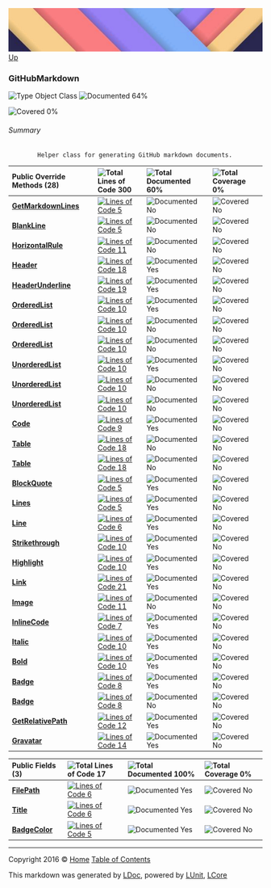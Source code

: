 ![](../Content/LDoc-banner-small.png "")
[Up](../LDoc.md)

### GitHubMarkdown

![Type Object Class](http://b.repl.ca/v1/Type-Object%20Class-blue.png "") ![Documented 64%](http://b.repl.ca/v1/Documented-64%25-yellowgreen.png "")

![Covered 0%](http://b.repl.ca/v1/Covered-0%25-red.png "")


###### Summary

            Helper class for generating GitHub markdown documents.
            

Public  Override Methods (28) | ![Total Lines of Code 300](http://b.repl.ca/v1/Total%20Lines%20of%20Code-300-blue.png "") | ![Total Documented 60%](http://b.repl.ca/v1/Total%20Documented-60%25-yellowgreen.png "") | ![Total Coverage 0%](http://b.repl.ca/v1/Total%20Coverage-0%25-red.png "")
:---  | :---  | :---  | :--- 
**[GetMarkdownLines](GitHubMarkdown_GetMarkdownLines.md)** | [![Lines of Code 5](http://b.repl.ca/v1/Lines%20of%20Code-5-blue.png "")](../Markdown/GitHubMarkdown.cs#L61) | ![Documented No](http://b.repl.ca/v1/Documented-No-red.png "") | ![Covered No](http://b.repl.ca/v1/Covered-No-red.png "")
**[BlankLine](GitHubMarkdown_BlankLine.md)** | [![Lines of Code 5](http://b.repl.ca/v1/Lines%20of%20Code-5-blue.png "")](../Markdown/GitHubMarkdown.cs#L69) | ![Documented No](http://b.repl.ca/v1/Documented-No-red.png "") | ![Covered No](http://b.repl.ca/v1/Covered-No-red.png "")
**[HorizontalRule](GitHubMarkdown_HorizontalRule.md)** | [![Lines of Code 11](http://b.repl.ca/v1/Lines%20of%20Code-11-blue.png "")](../Markdown/GitHubMarkdown.cs#L81) | ![Documented No](http://b.repl.ca/v1/Documented-No-red.png "") | ![Covered No](http://b.repl.ca/v1/Covered-No-red.png "")
**[Header](GitHubMarkdown_Header.md)** | [![Lines of Code 18](http://b.repl.ca/v1/Lines%20of%20Code-18-blue.png "")](../Markdown/GitHubMarkdown.cs#L99) | ![Documented Yes](http://b.repl.ca/v1/Documented-Yes-brightgreen.png "") | ![Covered No](http://b.repl.ca/v1/Covered-No-red.png "")
**[HeaderUnderline](GitHubMarkdown_HeaderUnderline.md)** | [![Lines of Code 19](http://b.repl.ca/v1/Lines%20of%20Code-19-blue.png "")](../Markdown/GitHubMarkdown.cs#L119) | ![Documented Yes](http://b.repl.ca/v1/Documented-Yes-brightgreen.png "") | ![Covered No](http://b.repl.ca/v1/Covered-No-red.png "")
**[OrderedList](GitHubMarkdown_OrderedList.md)** | [![Lines of Code 10](http://b.repl.ca/v1/Lines%20of%20Code-10-blue.png "")](../Markdown/GitHubMarkdown.cs#L141) | ![Documented Yes](http://b.repl.ca/v1/Documented-Yes-brightgreen.png "") | ![Covered No](http://b.repl.ca/v1/Covered-No-red.png "")
**[OrderedList](GitHubMarkdown_OrderedList.md)** | [![Lines of Code 10](http://b.repl.ca/v1/Lines%20of%20Code-10-blue.png "")](../Markdown/GitHubMarkdown.cs#L141) | ![Documented No](http://b.repl.ca/v1/Documented-No-red.png "") | ![Covered No](http://b.repl.ca/v1/Covered-No-red.png "")
**[OrderedList](GitHubMarkdown_OrderedList.md)** | [![Lines of Code 10](http://b.repl.ca/v1/Lines%20of%20Code-10-blue.png "")](../Markdown/GitHubMarkdown.cs#L141) | ![Documented No](http://b.repl.ca/v1/Documented-No-red.png "") | ![Covered No](http://b.repl.ca/v1/Covered-No-red.png "")
**[UnorderedList](GitHubMarkdown_UnorderedList.md)** | [![Lines of Code 10](http://b.repl.ca/v1/Lines%20of%20Code-10-blue.png "")](../Markdown/GitHubMarkdown.cs#L198) | ![Documented Yes](http://b.repl.ca/v1/Documented-Yes-brightgreen.png "") | ![Covered No](http://b.repl.ca/v1/Covered-No-red.png "")
**[UnorderedList](GitHubMarkdown_UnorderedList.md)** | [![Lines of Code 10](http://b.repl.ca/v1/Lines%20of%20Code-10-blue.png "")](../Markdown/GitHubMarkdown.cs#L198) | ![Documented No](http://b.repl.ca/v1/Documented-No-red.png "") | ![Covered No](http://b.repl.ca/v1/Covered-No-red.png "")
**[UnorderedList](GitHubMarkdown_UnorderedList.md)** | [![Lines of Code 10](http://b.repl.ca/v1/Lines%20of%20Code-10-blue.png "")](../Markdown/GitHubMarkdown.cs#L198) | ![Documented No](http://b.repl.ca/v1/Documented-No-red.png "") | ![Covered No](http://b.repl.ca/v1/Covered-No-red.png "")
**[Code](GitHubMarkdown_Code.md)** | [![Lines of Code 9](http://b.repl.ca/v1/Lines%20of%20Code-9-blue.png "")](../Markdown/GitHubMarkdown.cs#L240) | ![Documented Yes](http://b.repl.ca/v1/Documented-Yes-brightgreen.png "") | ![Covered No](http://b.repl.ca/v1/Covered-No-red.png "")
**[Table](GitHubMarkdown_Table.md)** | [![Lines of Code 18](http://b.repl.ca/v1/Lines%20of%20Code-18-blue.png "")](../Markdown/GitHubMarkdown.cs#L263) | ![Documented No](http://b.repl.ca/v1/Documented-No-red.png "") | ![Covered No](http://b.repl.ca/v1/Covered-No-red.png "")
**[Table](GitHubMarkdown_Table.md)** | [![Lines of Code 18](http://b.repl.ca/v1/Lines%20of%20Code-18-blue.png "")](../Markdown/GitHubMarkdown.cs#L263) | ![Documented No](http://b.repl.ca/v1/Documented-No-red.png "") | ![Covered No](http://b.repl.ca/v1/Covered-No-red.png "")
**[BlockQuote](GitHubMarkdown_BlockQuote.md)** | [![Lines of Code 5](http://b.repl.ca/v1/Lines%20of%20Code-5-blue.png "")](../Markdown/GitHubMarkdown.cs#L328) | ![Documented Yes](http://b.repl.ca/v1/Documented-Yes-brightgreen.png "") | ![Covered No](http://b.repl.ca/v1/Covered-No-red.png "")
**[Lines](GitHubMarkdown_Lines.md)** | [![Lines of Code 5](http://b.repl.ca/v1/Lines%20of%20Code-5-blue.png "")](../Markdown/GitHubMarkdown.cs#L336) | ![Documented Yes](http://b.repl.ca/v1/Documented-Yes-brightgreen.png "") | ![Covered No](http://b.repl.ca/v1/Covered-No-red.png "")
**[Line](GitHubMarkdown_Line.md)** | [![Lines of Code 6](http://b.repl.ca/v1/Lines%20of%20Code-6-blue.png "")](../Markdown/GitHubMarkdown.cs#L336) | ![Documented Yes](http://b.repl.ca/v1/Documented-Yes-brightgreen.png "") | ![Covered No](http://b.repl.ca/v1/Covered-No-red.png "")
**[Strikethrough](GitHubMarkdown_Strikethrough.md)** | [![Lines of Code 10](http://b.repl.ca/v1/Lines%20of%20Code-10-blue.png "")](../Markdown/GitHubMarkdown.cs#L358) | ![Documented Yes](http://b.repl.ca/v1/Documented-Yes-brightgreen.png "") | ![Covered No](http://b.repl.ca/v1/Covered-No-red.png "")
**[Highlight](GitHubMarkdown_Highlight.md)** | [![Lines of Code 10](http://b.repl.ca/v1/Lines%20of%20Code-10-blue.png "")](../Markdown/GitHubMarkdown.cs#L371) | ![Documented Yes](http://b.repl.ca/v1/Documented-Yes-brightgreen.png "") | ![Covered No](http://b.repl.ca/v1/Covered-No-red.png "")
**[Link](GitHubMarkdown_Link.md)** | [![Lines of Code 21](http://b.repl.ca/v1/Lines%20of%20Code-21-blue.png "")](../Markdown/GitHubMarkdown.cs#L387) | ![Documented Yes](http://b.repl.ca/v1/Documented-Yes-brightgreen.png "") | ![Covered No](http://b.repl.ca/v1/Covered-No-red.png "")
**[Image](GitHubMarkdown_Image.md)** | [![Lines of Code 11](http://b.repl.ca/v1/Lines%20of%20Code-11-blue.png "")](../Markdown/GitHubMarkdown.cs#L414) | ![Documented No](http://b.repl.ca/v1/Documented-No-red.png "") | ![Covered No](http://b.repl.ca/v1/Covered-No-red.png "")
**[InlineCode](GitHubMarkdown_InlineCode.md)** | [![Lines of Code 7](http://b.repl.ca/v1/Lines%20of%20Code-7-blue.png "")](../Markdown/GitHubMarkdown.cs#L424) | ![Documented Yes](http://b.repl.ca/v1/Documented-Yes-brightgreen.png "") | ![Covered No](http://b.repl.ca/v1/Covered-No-red.png "")
**[Italic](GitHubMarkdown_Italic.md)** | [![Lines of Code 10](http://b.repl.ca/v1/Lines%20of%20Code-10-blue.png "")](../Markdown/GitHubMarkdown.cs#L437) | ![Documented Yes](http://b.repl.ca/v1/Documented-Yes-brightgreen.png "") | ![Covered No](http://b.repl.ca/v1/Covered-No-red.png "")
**[Bold](GitHubMarkdown_Bold.md)** | [![Lines of Code 10](http://b.repl.ca/v1/Lines%20of%20Code-10-blue.png "")](../Markdown/GitHubMarkdown.cs#L450) | ![Documented Yes](http://b.repl.ca/v1/Documented-Yes-brightgreen.png "") | ![Covered No](http://b.repl.ca/v1/Covered-No-red.png "")
**[Badge](GitHubMarkdown_Badge.md)** | [![Lines of Code 8](http://b.repl.ca/v1/Lines%20of%20Code-8-blue.png "")](../Markdown/GitHubMarkdown.cs#L470) | ![Documented Yes](http://b.repl.ca/v1/Documented-Yes-brightgreen.png "") | ![Covered No](http://b.repl.ca/v1/Covered-No-red.png "")
**[Badge](GitHubMarkdown_Badge.md)** | [![Lines of Code 8](http://b.repl.ca/v1/Lines%20of%20Code-8-blue.png "")](../Markdown/GitHubMarkdown.cs#L470) | ![Documented No](http://b.repl.ca/v1/Documented-No-red.png "") | ![Covered No](http://b.repl.ca/v1/Covered-No-red.png "")
**[GetRelativePath](GitHubMarkdown_GetRelativePath.md)** | [![Lines of Code 12](http://b.repl.ca/v1/Lines%20of%20Code-12-blue.png "")](../Markdown/GitHubMarkdown.cs#L499) | ![Documented Yes](http://b.repl.ca/v1/Documented-Yes-brightgreen.png "") | ![Covered No](http://b.repl.ca/v1/Covered-No-red.png "")
**[Gravatar](GitHubMarkdown_Gravatar.md)** | [![Lines of Code 14](http://b.repl.ca/v1/Lines%20of%20Code-14-blue.png "")](../Markdown/GitHubMarkdown.cs#L519) | ![Documented Yes](http://b.repl.ca/v1/Documented-Yes-brightgreen.png "") | ![Covered No](http://b.repl.ca/v1/Covered-No-red.png "")


Public   Fields (3) | ![Total Lines of Code 17](http://b.repl.ca/v1/Total%20Lines%20of%20Code-17-blue.png "") | ![Total Documented 100%](http://b.repl.ca/v1/Total%20Documented-100%25-brightgreen.png "") | ![Total Coverage 0%](http://b.repl.ca/v1/Total%20Coverage-0%25-red.png "")
:---  | :---  | :---  | :--- 
**[FilePath](GitHubMarkdown_FilePath.md)** | [![Lines of Code 6](http://b.repl.ca/v1/Lines%20of%20Code-6-blue.png "")](../Markdown/GitHubMarkdown.cs#L25) | ![Documented Yes](http://b.repl.ca/v1/Documented-Yes-brightgreen.png "") | ![Covered No](http://b.repl.ca/v1/Covered-No-red.png "")
**[Title](GitHubMarkdown_Title.md)** | [![Lines of Code 6](http://b.repl.ca/v1/Lines%20of%20Code-6-blue.png "")](../Markdown/GitHubMarkdown.cs#L30) | ![Documented Yes](http://b.repl.ca/v1/Documented-Yes-brightgreen.png "") | ![Covered No](http://b.repl.ca/v1/Covered-No-red.png "")
**[BadgeColor](GitHubMarkdown_BadgeColor.md)** | [![Lines of Code 5](http://b.repl.ca/v1/Lines%20of%20Code-5-blue.png "")](../Markdown/GitHubMarkdown.cs#L481) | ![Documented Yes](http://b.repl.ca/v1/Documented-Yes-brightgreen.png "") | ![Covered No](http://b.repl.ca/v1/Covered-No-red.png "")




---

Copyright 2016 &copy; [Home](../../README.md) [Table of Contents](../../TableOfContents.md)

This markdown was generated by [LDoc](https://github.com/CodeSingularity/LDoc), powered by [LUnit](https://github.com/CodeSingularity/LUnit), [LCore](https://github.com/CodeSingularity/LCore)

